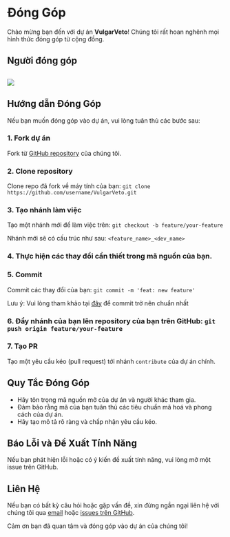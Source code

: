 # Đóng Góp

Chào mừng bạn đến với dự án **VulgarVeto**! Chúng tôi rất hoan nghênh mọi hình thức đóng góp từ cộng đồng.

## Người đóng góp
<!-- ![Tên người dùng](URL_hình_ảnh) -->

<a href="https://github.com/theanishtar/VulgarVeto/graphs/contributors"><img src="https://opencollective.com/theanishtar/contributors.svg?width=890" /></a>
----------


## Hướng dẫn Đóng Góp

Nếu bạn muốn đóng góp vào dự án, vui lòng tuân thủ các bước sau:

### 1. Fork dự án
Fork từ [GitHub repository](https://github.com/theanishtar/VulgarVeto) của chúng tôi.

### 2. Clone repository
Clone repo đã fork về máy tính của bạn: `git clone https://github.com/username/VulgarVeto.git`

### 3. Tạo nhánh làm việc
Tạo một nhánh mới để làm việc trên: `git checkout -b feature/your-feature`

Nhánh mới sẽ có cấu trúc như sau: `<feature_name>_<dev_name>`

### 4. Thực hiện các thay đổi cần thiết trong mã nguồn của bạn.

### 5. Commit
Commit các thay đổi của bạn: `git commit -m 'feat: new feature'`

Lưu ý: Vui lòng tham khảo tại [đây](https://davisupers.web.app/github/session7.html) để commit trở nên chuẩn nhất

### 6. Đẩy nhánh của bạn lên repository của bạn trên GitHub: `git push origin feature/your-feature`

### 7. Tạo PR

Tạo một yêu cầu kéo (pull request) tới nhánh `contribute` của dự án chính.

## Quy Tắc Đóng Góp

- Hãy tôn trọng mã nguồn mở của dự án và người khác tham gia.
- Đảm bảo rằng mã của bạn tuân thủ các tiêu chuẩn mã hoá và phong cách của dự án.
- Hãy tạo mô tả rõ ràng và chấp nhận yêu cầu kéo.

## Báo Lỗi và Đề Xuất Tính Năng

Nếu bạn phát hiện lỗi hoặc có ý kiến đề xuất tính năng, vui lòng mở một issue trên GitHub.

## Liên Hệ

Nếu bạn có bất kỳ câu hỏi hoặc gặp vấn đề, xin đừng ngần ngại liên hệ với chúng tôi qua [email](mailto:dangthpc@gmail.com) hoặc [issues trên GitHub](https://github.com/theanishtar/VulgarVeto/issues).

Cảm ơn bạn đã quan tâm và đóng góp vào dự án của chúng tôi!
